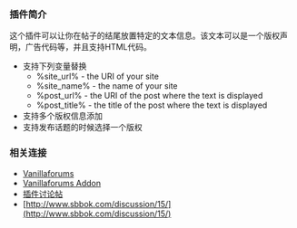 ### 插件简介
这个插件可以让你在帖子的结尾放置特定的文本信息。该文本可以是一个版权声明，广告代码等，并且支持HTML代码。

* 支持下列变量替换 
	* %site_url% - the URI of your site
	* %site_name% - the name of your site
	* %post_url% - the URI of the post where the text is displayed
	* %post_title% - the title of the post where the text is displayed
* 支持多个版权信息添加 
* 支持发布话题的时候选择一个版权 

### 相关连接
* [Vanillaforums](http://vanillaforums.org) 
* [Vanillaforums Addon](http://vanillaforums.org/addons) 
* [插件讨论帖](http://www.sbbok.com/discussion/15/)  
* [http://www.sbbok.com/discussion/15/](http://www.sbbok.com/discussion/15/)
